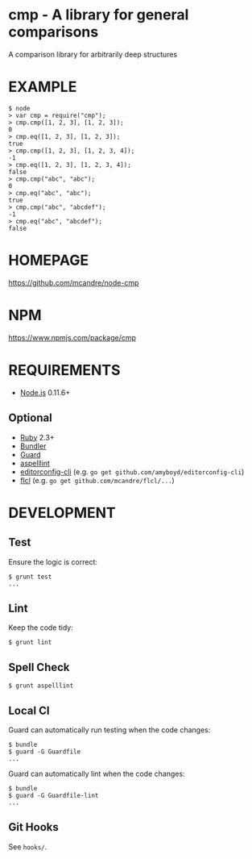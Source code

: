 # cmp - A library for general comparisons

A comparison library for arbitrarily deep structures

# EXAMPLE

```
$ node
> var cmp = require("cmp");
> cmp.cmp([1, 2, 3], [1, 2, 3]);
0
> cmp.eq([1, 2, 3], [1, 2, 3]);
true
> cmp.cmp([1, 2, 3], [1, 2, 3, 4]);
-1
> cmp.eq([1, 2, 3], [1, 2, 3, 4]);
false
> cmp.cmp("abc", "abc");
0
> cmp.eq("abc", "abc");
true
> cmp.cmp("abc", "abcdef");
-1
> cmp.eq("abc", "abcdef");
false
```

# HOMEPAGE

https://github.com/mcandre/node-cmp

# NPM

https://www.npmjs.com/package/cmp

# REQUIREMENTS

* [Node.js](http://nodejs.org/) 0.11.6+

## Optional

* [Ruby](https://www.ruby-lang.org/) 2.3+
* [Bundler](http://bundler.io/)
* [Guard](http://guardgem.org/)
* [aspelllint](https://github.com/mcandre/aspelllint)
* [editorconfig-cli](https://github.com/amyboyd/editorconfig-cli) (e.g. `go get github.com/amyboyd/editorconfig-cli`)
* [flcl](https://github.com/mcandre/flcl) (e.g. `go get github.com/mcandre/flcl/...`)

# DEVELOPMENT

## Test

Ensure the logic is correct:

```
$ grunt test
...
```

## Lint

Keep the code tidy:

```
$ grunt lint
```

## Spell Check

```
$ grunt aspelllint
```

## Local CI

Guard can automatically run testing when the code changes:

```
$ bundle
$ guard -G Guardfile
...
```

Guard can automatically lint when the code changes:

```
$ bundle
$ guard -G Guardfile-lint
...
```

## Git Hooks

See `hooks/`.
